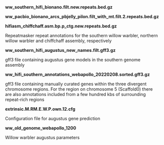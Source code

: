 **ww_southern_hifi_bionano.filt.new.repeats.bed.gz**

**ww_pacbio_bionano_arcs_pbjelly_pilon.filt_with_mt.filt.2.repeats.bed.gz**

**hifiasm_chiffchaff.asm.bp.p_ctg.new.repeats.bed.gz**

Repeatmasker repeat annotations for the southern willow warbler, northern willow warbler
and chiffchaff assembly, respectively



**ww_southern_hifi_augustus_new_names.filt.gff3.gz**

gff3 file containing augustus gene models in the southern genome assembly 


**ww_hifi_southern_annotations_webapollo_20220208.sorted.gff3.gz**

gff3 file containing manually curated genes within the three divergent chromosome regions.
For the region on chromosome 5 (Scaffold0) there are also annotations included from a few hundred kbs of 
surrounding repeat-rich regions


**extrinsic.M.RM.E.W.P.own.12.cfg**

Configuration file for augustus gene prediction


**ww_old_genome_webapollo_1200**

Willow warbler augustus parameters

